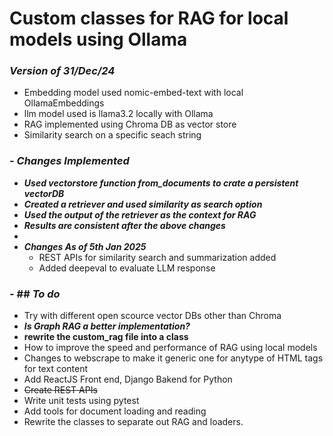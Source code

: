# Custom classes for RAG for local models using Ollama
### **_Version of 31/Dec/24_**
- Embedding model used nomic-embed-text with local OllamaEmbeddings
- llm model used is llama3.2 locally with Ollama
- RAG implemented using Chroma DB as vector store
- Similarity search on a specific seach string

### - **_Changes Implemented_**

  - **_Used vectorstore function from_documents to crate a persistent vectorDB_**
  - **_Created a retriever and used similarity as search option_**
  - **_Used the output of the retriever as the context for RAG_**
  - **_Results are consistent after the above changes_**
  - 
- _**Changes As of 5th Jan 2025**_
  - REST APIs for similarity search and summarization added
  - Added deepeval to evaluate LLM response

### - ## **_To do_**

  - Try with different open scource vector DBs other than Chroma
  - **_Is Graph RAG a better implementation?_**
  - **rewrite the custom_rag file into a class**
  - How to improve the speed and performance of RAG using local models
  - Changes to webscrape to make it generic one for anytype of HTML tags for text content
  - Add ReactJS Front end, Django Bakend for Python
  - ~~Create REST APIs~~
  - Write unit tests using pytest
  - Add tools for document loading and reading
  - Rewrite the classes to separate out RAG and loaders. 